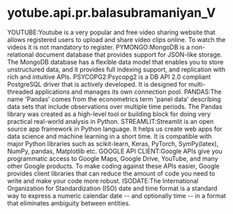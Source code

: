# yotube.api.pr.balasubramaniyan_V
YOUTUBE:Youtube is a very popular and free video sharing website that allows registered users to upload and share video clips online. To watch the videos it is not mandatory to register.
PYMONGO:MongoDB is a non-relational document database that provides support for JSON-like storage. The MongoDB database has a flexible data model that enables you to store unstructured data, and it provides full indexing support, and replication with rich and intuitive APIs.
PSYCOPG2:Psycopg2 is a DB API 2.0 compliant PostgreSQL driver that is actively developed. It is designed for multi-threaded applications and manages its own connection pool.
PANDAS:The name 'Pandas' comes from the econometrics term 'panel data' describing data sets that include observations over multiple time periods. The Pandas library was created as a high-level tool or building block for doing very practical real-world analysis in Python.
STREAMLIT:Streamlit is an open source app framework in Python language. It helps us create web apps for data science and machine learning in a short time. It is compatible with major Python libraries such as scikit-learn, Keras, PyTorch, SymPy(latex), NumPy, pandas, Matplotlib etc.
GOOGLE API CLIENT:Google APIs give you programmatic access to Google Maps, Google Drive, YouTube, and many other Google products. To make coding against these APIs easier, Google provides client libraries that can reduce the amount of code you need to write and make your code more robust.
ISODATE:The International Organization for Standardization (ISO) date and time format is a standard way to express a numeric calendar date -- and optionally time -- in a format that eliminates ambiguity between entities.
